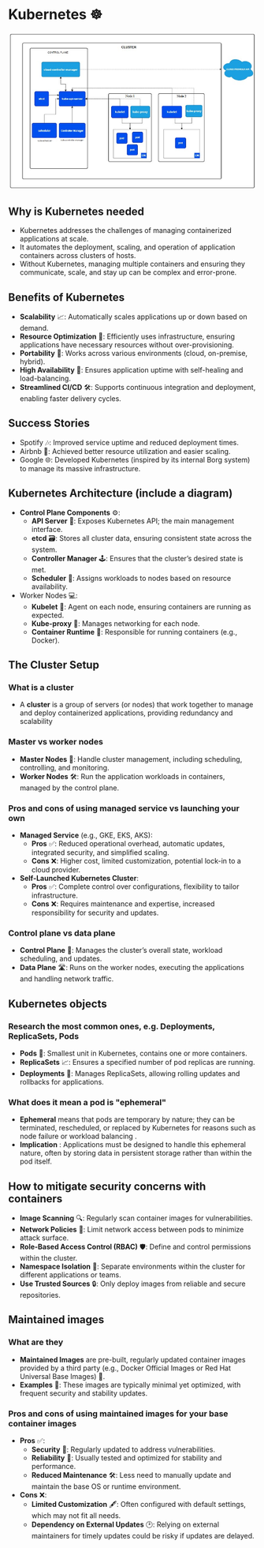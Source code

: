 # Kubernetes ☸️

![alt text](kubernetes-cluster-architecture.jpg)

##  Why is Kubernetes needed
- Kubernetes addresses the challenges of managing containerized applications at scale.
- It automates the deployment, scaling, and operation of application containers across clusters of hosts.
- Without Kubernetes, managing multiple containers and ensuring they communicate, scale, and stay up can be complex and error-prone.


## Benefits of Kubernetes
- **Scalability** 📈: Automatically scales applications up or down based on demand.
- **Resource Optimization** 💸: Efficiently uses infrastructure, ensuring applications have necessary resources without over-provisioning.
- **Portability** 🚀: Works across various environments (cloud, on-premise, hybrid).
- **High Availability** 🔄: Ensures application uptime with self-healing and load-balancing.
- **Streamlined CI/CD** 🛠️: Supports continuous integration and deployment, enabling faster delivery cycles.

## Success Stories
- Spotify 🎶: Improved service uptime and reduced deployment times.
- Airbnb 🏡: Achieved better resource utilization and easier scaling.
- Google 🌐: Developed Kubernetes (inspired by its internal Borg system) to manage its massive infrastructure.
  
## Kubernetes Architecture (include a diagram)
- **Control Plane Components** ⚙️:
  - **API Server** 📡: Exposes Kubernetes API; the main management interface.
  - **etcd** 🗃️: Stores all cluster data, ensuring consistent state across the system.
  - **Controller Manager** 🕹️: Ensures that the cluster’s desired state is met.
  - **Scheduler** 📅: Assigns workloads to nodes based on resource availability.
- Worker Nodes 💻:
  - **Kubelet** 👾: Agent on each node, ensuring containers are running as expected.
  - **Kube-proxy** 🔗: Manages networking for each node.
  - **Container Runtime** 🐋: Responsible for running containers (e.g., Docker).

## The Cluster Setup

### What is a cluster
- A **cluster** is a group of servers (or nodes) that work together to manage and deploy containerized applications, providing redundancy and scalability 
  
### Master vs worker nodes
- **Master Nodes** 🧠: Handle cluster management, including scheduling, controlling, and monitoring.
- **Worker Nodes** 🛠️: Run the application workloads in containers, managed by the control plane.

### Pros and cons of using managed service vs launching your own

- **Managed Service** (e.g., GKE, EKS, AKS):
    - **Pros** ✅: Reduced operational overhead, automatic updates, integrated security, and simplified scaling.
    - **Cons** ❌: Higher cost, limited customization, potential lock-in to a cloud provider.
- **Self-Launched Kubernetes Cluster**:
    - **Pros** ✅: Complete control over configurations, flexibility to tailor infrastructure.
    - **Cons** ❌: Requires maintenance and expertise, increased responsibility for security and updates.

### Control plane vs data plane
- **Control Plane** 🛂: Manages the cluster’s overall state, workload scheduling, and updates.
- **Data Plane** 🛣️: Runs on the worker nodes, executing the applications and handling network traffic.
  
## Kubernetes objects 

### Research the most common ones, e.g. Deployments, ReplicaSets, Pods
- **Pods** 🧩: Smallest unit in Kubernetes, contains one or more containers.
- **ReplicaSets** 📈: Ensures a specified number of pod replicas are running.
- **Deployments** 🔄: Manages ReplicaSets, allowing rolling updates and rollbacks for applications.
  
### What does it mean a pod is "ephemeral"
- **Ephemeral** means that pods are temporary by nature; they can be terminated, rescheduled, or replaced by Kubernetes for reasons such as node failure or workload balancing .
- **Implication** : Applications must be designed to handle this ephemeral nature, often by storing data in persistent storage rather than within the pod itself.

## How to mitigate security concerns with containers
- **Image Scanning** 🔍: Regularly scan container images for vulnerabilities.
- **Network Policies** 🚧: Limit network access between pods to minimize attack surface.
- **Role-Based Access Control (RBAC)** 🛡️: Define and control permissions within the cluster.
- **Namespace Isolation** 🏢: Separate environments within the cluster for different applications or teams.
- **Use Trusted Sources** 🔒: Only deploy images from reliable and secure repositories.

## Maintained images

### What are they
- **Maintained Images** are pre-built, regularly updated container images provided by a third party (e.g., Docker Official Images or Red Hat Universal Base Images) 🧱.
- **Examples** 🚀: These images are typically minimal yet optimized, with frequent security and stability updates.

### Pros and cons of using maintained images for your base container images

- **Pros** ✅:
    - **Security** 🔐: Regularly updated to address vulnerabilities.
    - **Reliability** 🤝: Usually tested and optimized for stability and performance.
    - **Reduced Maintenance** 🛠️: Less need to manually update and maintain the base OS or runtime environment.
- **Cons** ❌:
    - **Limited Customization** 🖋️: Often configured with default settings, which may not fit all needs.
    - **Dependency on External Updates** 🕑: Relying on external maintainers for timely updates could be risky if updates are delayed.
